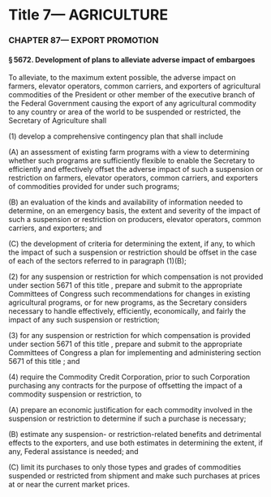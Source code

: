 
# Title 7— AGRICULTURE
### CHAPTER 87— EXPORT PROMOTION
#### § 5672. Development of plans to alleviate adverse impact of embargoes

To alleviate, to the maximum extent possible, the adverse impact on farmers, elevator operators, common carriers, and exporters of agricultural commodities of the President or other member of the executive branch of the Federal Government causing the export of any agricultural commodity to any country or area of the world to be suspended or restricted, the Secretary of Agriculture shall

(1) develop a comprehensive contingency plan that shall include

(A) an assessment of existing farm programs with a view to determining whether such programs are sufficiently flexible to enable the Secretary to efficiently and effectively offset the adverse impact of such a suspension or restriction on farmers, elevator operators, common carriers, and exporters of commodities provided for under such programs;

(B) an evaluation of the kinds and availability of information needed to determine, on an emergency basis, the extent and severity of the impact of such a suspension or restriction on producers, elevator operators, common carriers, and exporters; and

(C) the development of criteria for determining the extent, if any, to which the impact of such a suspension or restriction should be offset in the case of each of the sectors referred to in paragraph (1)(B);

(2) for any suspension or restriction for which compensation is not provided under section 5671 of this title , prepare and submit to the appropriate Committees of Congress such recommendations for changes in existing agricultural programs, or for new programs, as the Secretary considers necessary to handle effectively, efficiently, economically, and fairly the impact of any such suspension or restriction;

(3) for any suspension or restriction for which compensation is provided under section 5671 of this title , prepare and submit to the appropriate Committees of Congress a plan for implementing and administering section 5671 of this title ; and

(4) require the Commodity Credit Corporation, prior to such Corporation purchasing any contracts for the purpose of offsetting the impact of a commodity suspension or restriction, to

(A) prepare an economic justification for each commodity involved in the suspension or restriction to determine if such a purchase is necessary;

(B) estimate any suspension- or restriction-related benefits and detrimental effects to the exporters, and use both estimates in determining the extent, if any, Federal assistance is needed; and

(C) limit its purchases to only those types and grades of commodities suspended or restricted from shipment and make such purchases at prices at or near the current market prices.
